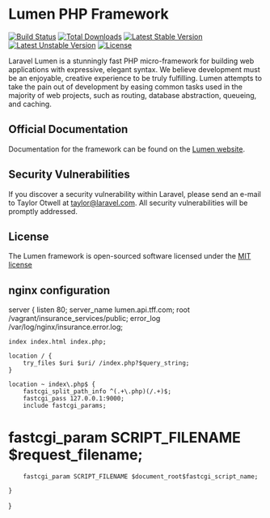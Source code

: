 # Lumen PHP Framework

[![Build Status](https://travis-ci.org/laravel/lumen-framework.svg)](https://travis-ci.org/laravel/lumen-framework)
[![Total Downloads](https://poser.pugx.org/laravel/lumen-framework/d/total.svg)](https://packagist.org/packages/laravel/lumen-framework)
[![Latest Stable Version](https://poser.pugx.org/laravel/lumen-framework/v/stable.svg)](https://packagist.org/packages/laravel/lumen-framework)
[![Latest Unstable Version](https://poser.pugx.org/laravel/lumen-framework/v/unstable.svg)](https://packagist.org/packages/laravel/lumen-framework)
[![License](https://poser.pugx.org/laravel/lumen-framework/license.svg)](https://packagist.org/packages/laravel/lumen-framework)

Laravel Lumen is a stunningly fast PHP micro-framework for building web applications with expressive, elegant syntax. We believe development must be an enjoyable, creative experience to be truly fulfilling. Lumen attempts to take the pain out of development by easing common tasks used in the majority of web projects, such as routing, database abstraction, queueing, and caching.

## Official Documentation

Documentation for the framework can be found on the [Lumen website](http://lumen.laravel.com/docs).

## Security Vulnerabilities

If you discover a security vulnerability within Laravel, please send an e-mail to Taylor Otwell at taylor@laravel.com. All security vulnerabilities will be promptly addressed.

## License

The Lumen framework is open-sourced software licensed under the [MIT license](http://opensource.org/licenses/MIT)

## nginx configuration
server {
    listen 80;
    server_name lumen.api.tff.com;
    root /vagrant/insurance_services/public;
    error_log /var/log/nginx/insurance.error.log;

    index index.html index.php;

    location / {
        try_files $uri $uri/ /index.php?$query_string;
    }

    location ~ index\.php$ {
        fastcgi_split_path_info ^(.+\.php)(/.+)$;
        fastcgi_pass 127.0.0.1:9000;
        include fastcgi_params;
#        fastcgi_param SCRIPT_FILENAME $request_filename;
        fastcgi_param SCRIPT_FILENAME $document_root$fastcgi_script_name;

    }
}